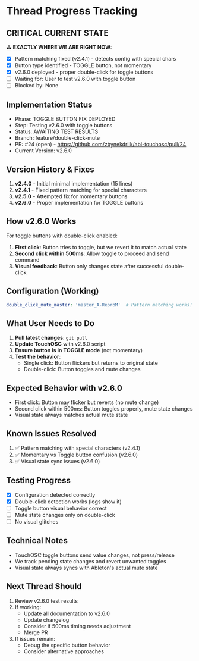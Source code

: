 # Thread Progress Tracking

## CRITICAL CURRENT STATE
**⚠️ EXACTLY WHERE WE ARE RIGHT NOW:**
- [x] Pattern matching fixed (v2.4.1) - detects config with special chars
- [x] Button type identified - TOGGLE button, not momentary
- [x] v2.6.0 deployed - proper double-click for toggle buttons
- [ ] Waiting for: User to test v2.6.0 with toggle button
- [ ] Blocked by: None

## Implementation Status
- Phase: TOGGLE BUTTON FIX DEPLOYED
- Step: Testing v2.6.0 with toggle buttons
- Status: AWAITING TEST RESULTS
- Branch: feature/double-click-mute
- PR: #24 (open) - https://github.com/zbynekdrlik/abl-touchosc/pull/24
- Current Version: v2.6.0

## Version History & Fixes
1. **v2.4.0** - Initial minimal implementation (15 lines)
2. **v2.4.1** - Fixed pattern matching for special characters
3. **v2.5.0** - Attempted fix for momentary buttons
4. **v2.6.0** - Proper implementation for TOGGLE buttons

## How v2.6.0 Works
For toggle buttons with double-click enabled:
1. **First click**: Button tries to toggle, but we revert it to match actual state
2. **Second click within 500ms**: Allow toggle to proceed and send command
3. **Visual feedback**: Button only changes state after successful double-click

## Configuration (Working)
```yaml
double_click_mute_master: 'master_A-ReproM'  # Pattern matching works!
```

## What User Needs to Do
1. **Pull latest changes**: `git pull`
2. **Update TouchOSC** with v2.6.0 script
3. **Ensure button is in TOGGLE mode** (not momentary)
4. **Test the behavior**:
   - Single click: Button flickers but returns to original state
   - Double-click: Button toggles and mute changes

## Expected Behavior with v2.6.0
- First click: Button may flicker but reverts (no mute change)
- Second click within 500ms: Button toggles properly, mute state changes
- Visual state always matches actual mute state

## Known Issues Resolved
1. ✅ Pattern matching with special characters (v2.4.1)
2. ✅ Momentary vs Toggle button confusion (v2.6.0)
3. ✅ Visual state sync issues (v2.6.0)

## Testing Progress
- [x] Configuration detected correctly
- [x] Double-click detection works (logs show it)
- [ ] Toggle button visual behavior correct
- [ ] Mute state changes only on double-click
- [ ] No visual glitches

## Technical Notes
- TouchOSC toggle buttons send value changes, not press/release
- We track pending state changes and revert unwanted toggles
- Visual state always syncs with Ableton's actual mute state

## Next Thread Should
1. Review v2.6.0 test results
2. If working:
   - Update all documentation to v2.6.0
   - Update changelog
   - Consider if 500ms timing needs adjustment
   - Merge PR
3. If issues remain:
   - Debug the specific button behavior
   - Consider alternative approaches